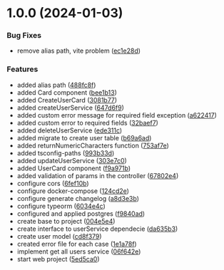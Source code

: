# 1.0.0 (2024-01-03)


### Bug Fixes

* remove alias path, vite problem ([ec1e28d](https://github.com/maycon8609/user-control/commit/ec1e28dcfa57c7dc5e3a62848a8b3136720d70c0))


### Features

* added alias path ([488fc8f](https://github.com/maycon8609/user-control/commit/488fc8f906307b14bee427862433f8035428e5ec))
* added Card component ([bee1b13](https://github.com/maycon8609/user-control/commit/bee1b13c2ffe2828d328f7036df0d88464a292e1))
* added CreateUserCard ([3081b77](https://github.com/maycon8609/user-control/commit/3081b77f70574e6f7e7c1642540c4d4c2289abda))
* added createUserService ([647d6f9](https://github.com/maycon8609/user-control/commit/647d6f96eb7db812b18558bc0b8d9da47af2e4bf))
* added custom error message for required field exception ([a622417](https://github.com/maycon8609/user-control/commit/a622417740a55e3c7dfccee66a3528c05a781e32))
* added custom error to required fields ([32baef7](https://github.com/maycon8609/user-control/commit/32baef7c6ce919229ea1c583d92f3afc3706f80e))
* added deleteUserService ([ede311c](https://github.com/maycon8609/user-control/commit/ede311ce03acf4e9a9ad4faf4925e79f717de693))
* added migrate to create user table ([b69a6ad](https://github.com/maycon8609/user-control/commit/b69a6adfff1024d4d10918118820592c77bc091d))
* added returnNumericCharacters function ([753af7e](https://github.com/maycon8609/user-control/commit/753af7e0d4e36e36ee5c72d17fbf1cd8637fdf2a))
* added tsconfig-paths ([993b33d](https://github.com/maycon8609/user-control/commit/993b33d1f58b88ac800054d4d9b66c655e9d943c))
* added updateUserService ([303e7c0](https://github.com/maycon8609/user-control/commit/303e7c05f9a46377a2510d2bb3a594445322e539))
* added UserCard component ([f9a971b](https://github.com/maycon8609/user-control/commit/f9a971b26607565f44fbee428e0c1b7147312480))
* added validation of params in the controller ([67802e4](https://github.com/maycon8609/user-control/commit/67802e4e127ea7659f8f7e99ee104b91a96c55d7))
* configure cors ([6fef10b](https://github.com/maycon8609/user-control/commit/6fef10bf6ddac1c0afe961e0c15fecc27dae50de))
* configure docker-compose ([124cd2e](https://github.com/maycon8609/user-control/commit/124cd2efdd0c7139d2cff49e7fe4cad16d6b8087))
* configure generate changelog ([a8d3e3b](https://github.com/maycon8609/user-control/commit/a8d3e3beeabdb613f292ab48517d6f5ee007b9a2))
* configure typeorm ([6034e4c](https://github.com/maycon8609/user-control/commit/6034e4cf2e671f098bb4fd4fc626d1fa96732f5e))
* configured and applied postgres ([f9840ad](https://github.com/maycon8609/user-control/commit/f9840adc7c78069beb4423c887ba377488b12865))
* create base to project ([004e5e4](https://github.com/maycon8609/user-control/commit/004e5e4a82c8794e26f6e400e935e27123bf51fa))
* create interface to userService dependecie ([da635b3](https://github.com/maycon8609/user-control/commit/da635b3c1a971117a22f0f6275ea7df35ab6bd24))
* create user model ([cd8f379](https://github.com/maycon8609/user-control/commit/cd8f37985ee42e97a6a76db92113cc92159008bc))
* created error file for each case ([1e1a78f](https://github.com/maycon8609/user-control/commit/1e1a78f1ae0df5067a645f1579001b8961eaf851))
* implement get all users service ([06f642e](https://github.com/maycon8609/user-control/commit/06f642edb65fee813b7d5e702097012ab09c23b3))
* start web project ([5ed5ca0](https://github.com/maycon8609/user-control/commit/5ed5ca0fb3248f5df672594d73a967c2dc3e82c0))
